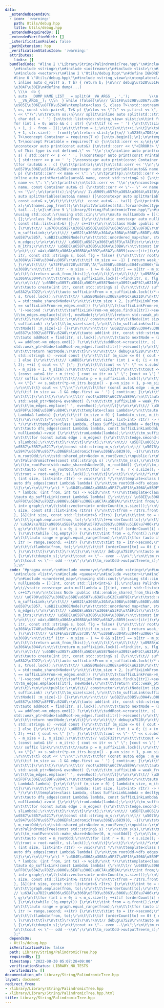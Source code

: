 ```yaml
---
data:
  _extendedDependsOn:
  - icon: ':warning:'
    path: Utils/debug.hpp
    title: Utils/debug.hpp
  _extendedRequiredBy: []
  _extendedVerifiedWith: []
  _isVerificationFailed: false
  _pathExtension: hpp
  _verificationStatusIcon: ':warning:'
  attributes:
    links: []
  bundledCode: "#line 2 \"Library/String/PalindromicTree.hpp\"\n#include <memory>\r\
    \n#include <string>\r\n#include <iostream>\r\n#include <list>\r\n#include <queue>\r\
    \n#include <vector>\r\n#line 2 \"Utils/debug.hpp\"\n#define IGNORE\n#include <concepts>\n\
    #line 6 \"Utils/debug.hpp\"\n#include <string_view>\n\ntemplate<class T>constexpr\
    \ inline auto d_val(T a, T b) { return b; }\n\n// debug\u7528\u51FA\u529B\u30DE\
    \u30AF\u30ED\n#define dump(...)                                              \
    \ \\\n  do {                                                          \\\n   \
    \ auto __DUMP_NAME_LIST__ = split(#__VA_ARGS__, ',');         \\\n    splitVariables(std::move(__DUMP_NAME_LIST__),\
    \ __VA_ARGS__); \\\n  } while (false)\n\n// \u51FA\u529B\u3067\u304D\u308B\u7A2E\
    \u985E\u306E\u8FFD\u52A0\ntemplate<class S, class T>\nstd::ostream& operator<<(std::ostream&\
    \ os, const std::pair<S, T>& p) {\n\tos << \"(\" << p.first << \", \" << p.second\
    \ << \")\";\n\treturn os;\n}\n// split\ninline auto split(std::string_view str,\
    \ char del = ' ') {\n\tstd::list<std::string_view> sList;\n\tint from = -1;\n\t\
    for (int i = 0; auto && c : str) {\n\t\tif (c == ' ') {\n\t\t\tsList.emplace_back(str.substr(from\
    \ + 1, i - from - 2));\n\t\t\tfrom = i;\n\t\t}\n\t\t++i;\n\t}\n\tsList.emplace_back(str.substr(from\
    \ + 1, str.size() - from));\n\treturn sList;\n}\n// \u5236\u7D04\ntemplate <class\
    \ T>\nconcept Container = requires(T x) {\n\tx.begin();\n};\n\ntemplate <class\
    \ T>\nconcept Printable = requires(T x) {\n\tstd::cerr << x;\n};\n\n// \u51FA\u529B\
    \nconstexpr auto print(const auto&) {\n\tstd::cerr << \"<ERROR!> \\\"print\\\"\
    \ of This type is not defined.\" << '\\n';\n}\ninline auto print(const std::string&\
    \ s) { std::cerr << s << ' '; }\nconstexpr auto print(const Printable auto& p)\
    \ { std::cerr << p << ' '; }\nconstexpr auto print(const Container auto& c) {\n\
    \tfor (auto&& x : c) {\n\t\tprint(x);\n\t}\n\tstd::cerr << '\\n';\n}\n\n// \u5909\
    \u6570\u306E\u51FA\u529B\nconstexpr auto printVariable(auto&& name, const auto&\
    \ p) {\n\tstd::cerr << name << \": \";\n\tprint(p);\n\tstd::cerr << '\\n';\n}\n\
    inline auto printVariable(auto&& name, const std::string& s) {\n\tstd::cerr <<\
    \ name << \": \";\n\tprint(s);\n\tstd::cerr << '\\n';\n}\nconstexpr auto printVariable(auto&&\
    \ name, const Container auto& c) {\n\tstd::cerr << \"-- \" << name << \" --\"\
    \ << '\\n';\n\tprint(c);\n}\n\n// 1\u5909\u6570\u305A\u3064\u51E6\u7406\nconstexpr\
    \ auto splitVariables(auto&& names) {}\nconstexpr auto splitVariables(auto&& names,\
    \ const auto& x,\n\t\t\t\t\t\t\t  const auto&... tail) {\n\tprintVariable(names.front(),\
    \ x);\n\tnames.pop_front();\n\tsplitVariables(std::forward<decltype(names)>(names),\
    \ tail...);\n}\n#line 9 \"Library/String/PalindromicTree.hpp\"\n#include <unordered_map>\r\
    \nusing std::cout;\r\nusing std::cin;\r\n\r\nauto nullLambda = [](int, const std::list<int>&)\
    \ {};\r\nclass PalindromicTree {\r\n\t//static constexpr auto nullLambda = [](int,\
    \ const std::list<int>&) {};// c++17\r\n\r\n\tclass Node :public std::enable_shared_from_this<Node>\
    \ {\r\n\t\t// \u6700\u5927\u306E\u56DE\u6587\u63A5\u5C3E\u8F9E\r\n\t\tstd::weak_ptr<Node>\
    \ m_suffixLink;\r\n\t\t// \u6B21\u30B5\u30A4\u30BA\u306E\u56DE\u6587(\u56F2\u3080\
    \u6587\u5B57, \u6B21\u306ENode)\r\n\t\tstd::unordered_map<char, std::shared_ptr<Node>>\
    \ m_edges;\r\n\r\n\t\t// \u56DE\u6587\u306E\u53F3\u7AEFitr\r\n\t\tstd::list<int>\
    \ m_itrs;\r\n\t\t// \u56DE\u6587\u30B5\u30A4\u30BA\r\n\t\tconst int m_size;\r\n\
    \r\n\t\t// xAx\u3068\u306A\u308BA\u3092\u63A2\u3059(x=str[itr])\r\n\t\tauto find(int\
    \ itr, const std::string& s, bool flg = false) {\r\n\t\t\t// root\u306B\u305F\u3069\
    \u308A\u7740\u3044\u305F\r\n\t\t\tif (m_size == -1) { return weak_from_this();\
    \ }\r\n\t\t\t// \u73FE\u5728\u5730\"A\"\u306B\u304A\u3044\u3066\"xAx\"\u3068\u306A\
    \u308B\r\n\t\t\tif (itr - m_size - 1 >= 0 && s[itr] == s[itr - m_size - 1]) {\r\
    \n\t\t\t\treturn weak_from_this();\r\n\t\t\t}\r\n\t\t\t// \u898B\u3064\u304B\u3089\
    \u306A\u3044\r\n\t\t\treturn m_suffixLink.lock()->find(itr, s, flg);\r\n\t\t}\r\
    \n\r\n\t\t// \u65B0\u3057\u3044\u56DE\u6587Node\u3092\u4F5C\u6210\u3059\u308B\r\
    \n\t\tauto create(int itr, const std::string& s) {\r\n\t\t\t// suffixLink\u306E\
    \u63A2\u7D22\r\n\t\t\tauto suffixLinkFrom = m_suffixLink.lock()/*->m_suffixLink.lock()*/->find(itr,\
    \ s, true).lock();\r\n\t\t\t// \u65B0Node\u306E\u4F5C\u6210\r\n\t\t\tauto newNode\
    \ = std::make_shared<Node>(\r\n\t\t\t\tm_size + 2, (suffixLinkFrom->m_edges.find(s[itr])\
    \ == suffixLinkFrom->m_edges.end()) ?\r\n\t\t\t\tsuffixLinkFrom->m_edges.find('\
    \ ')->second :\r\n\t\t\t\tsuffixLinkFrom->m_edges.find(s[itr])->second);\r\n\t\
    \t\tm_edges.emplace(s[itr], newNode);\r\n\t\t\treturn std::weak_ptr<Node>(newNode);\r\
    \n\t\t}\r\n\r\n\tpublic:\r\n\t\t// constructor\r\n\t\tNode(int size, const std::weak_ptr<Node>&\
    \ suffixLink) :\r\n\t\t\tm_size(size),\r\n\t\t\tm_suffixLink(suffixLink) {}\r\n\
    \t\tNode() :m_size(-1) {}\r\n\r\n\r\n\t\t// \u6B21\u30B5\u30A4\u30BA\u306E\u56DE\
    \u6587\u3092\u8FFD\u52A0\r\n\t\tauto add(int itr, const std::string& s) {\r\n\t\
    \t\tauto addRoot = find(itr, s).lock();\r\n\t\t\tauto nextNode = (addRoot->m_edges.find(s[itr])\
    \ == addRoot->m_edges.end()) ?\r\n\t\t\t\taddRoot->create(itr, s) :\r\n\t\t\t\t\
    std::weak_ptr<Node>(addRoot->m_edges.find(s[itr])->second);\r\n\t\t\tnextNode.lock()->m_itrs.emplace_back(itr);\r\
    \n\t\t\treturn nextNode;\r\n\t\t}\r\n\r\n\t\t// debug\u7528\r\n\t\tauto outputTree(const\
    \ std::string& s) ->void const {\r\n\t\t\tif (m_size <= 0) { cout << \"root\"\
    ; } else {\r\n\t\t\t\t// \u6BB5\r\n\t\t\t\tfor (int i = 0; (i < (m_size + 1) /\
    \ 2); ++i) { cout << \" |\"; }\r\n\t\t\t\tcout << \"- \" << s.substr(*m_itrs.begin()\
    \ - m_size + 1, m_size);\r\n\t\t\t\t// \u53F3itr\r\n\t\t\t\tcout << \" [ \"; for\
    \ (const auto& itr : m_itrs) { cout << itr << \" \"; }cout << \"] \";\r\n\t\t\t\
    \t// suffix link\r\n\t\t\t\t//auto p = m_suffixLink.lock();\r\n\t\t\t\t//cout\
    \ << \"{\" << s.substr(*p->m_itrs.begin() - p->m_size + 1, p->m_size) << \"} \"\
    ;\r\n\t\t\t} cout << \"\\n\";\r\n\t\t\tfor (const auto& edge : m_edges) {\r\n\t\
    \t\t\tif (m_size == -1 && edge.first == ' ') { continue; }\r\n\t\t\t\tedge.second->outputTree(s);\r\
    \n\t\t\t}\r\n\t\t}\r\n\r\n\t\t// root\u3092\u6C7A\u5B9A\r\n\t\tauto isOddRoot(const\
    \ std::weak_ptr<Node>& evenRoot) {\r\n\t\t\tm_suffixLink = weak_from_this();\r\
    \n\t\t\tm_edges.emplace(' ', evenRoot);\r\n\t\t}\r\n\r\n\t\t// \u30E9\u30E0\u30C0\
    \u5F0F\u306E\u5B9F\u884C\r\n\t\ttemplate<class Lambda>\r\n\t\tauto runLambda(const\
    \ Lambda& lambda) {\r\n\t\t\tif (m_size > 0) { lambda(m_size, m_itrs); }\r\n\t\
    \t}\r\n\r\n\t\t/*\r\n\t\t * lambda: (int size, list<int> rItr) -> void\r\n\t\t\
    \ */\r\n\t\ttemplate<class Lambda, class SuffixLinkLambda = decltype(nullLambda)>\r\
    \n\t\tauto dfs_edges(const Lambda& lambda, const SuffixLinkLambda& slLambda =\
    \ nullLambda)->void {\r\n\t\t\trunLambda(lambda);\r\n\t\t\tm_suffixLink.lock()->runLambda(slLambda);\r\
    \n\t\t\tfor (const auto& edge : m_edges) {\r\n\t\t\t\tedge.second->dfs_edges(lambda,\
    \ slLambda);\r\n\t\t\t}\r\n\t\t}\r\n\t};\r\n\r\n\t// \u5BFE\u8C61\u3068\u306A\u308B\
    \u6587\u5B57\u5217\r\n\tconst std::string m_s;\r\n\r\n\t// \u5076\u6570\u9577\uFF0C\
    \u5947\u6570\u9577\u306EPalindromicTree\u306E\u6839(0, -1)\r\n\tstd::shared_ptr<Node>\
    \ m_rootOdd;\r\n\tstd::shared_ptr<Node> m_rootEven;\r\npublic:\r\n\t// constructor\r\
    \n\tPalindromicTree(const std::string& s) :\r\n\t\tm_s(s),\r\n\t\tm_rootOdd(std::make_shared<Node>()),\r\
    \n\t\tm_rootEven(std::make_shared<Node>(0, m_rootOdd)) {\r\n\t\tm_rootOdd->isOddRoot(m_rootEven);\r\
    \n\t\tauto root = m_rootOdd;\r\n\t\tfor (int r = 0; r < s.size(); ++r) {\r\n\t\
    \t\troot = root->add(r, s).lock();\r\n\t\t}\r\n\t}\r\n\r\n\t/*\r\n\t * lambda:\
    \ (int size, list<int> rItr) -> void\r\n\t */\r\n\ttemplate<class Lambda>\r\n\t\
    auto dfs_edges(const Lambda& lambda) {\r\n\t\tm_rootOdd->dfs_edges(lambda);\r\n\
    \t}\r\n\r\n\t/*\r\n\t * \u304B\u306A\u308A\u5F37\u5F15\u306A\u5B9F\u88C5\r\n\t\
    \ * lambda: (int from, int to) -> void\r\n\t */\r\n\ttemplate<class Lambda>\r\n\
    \tauto dp_suffixLink(const Lambda& lambda) {\r\n\t\t// \u68EE\u306E\u751F\u6210\
    \uFF0C\u63A2\u7D22\u9806\u5E8F\u306E\u6C7A\u5B9A\r\n\t\tint from;\r\n\t\tstd::unordered_map<int,\
    \ int> graph;\r\n\t\tstd::vector<int> orderCount(m_s.size());\r\n\t\tm_rootOdd->dfs_edges([&](int\
    \ size, const std::list<int>& rItrs) {\r\n\t\t\tfrom = rItrs.front();\r\n\t\t\
    }, [&](int size, const std::list<int>& rItrs) {\r\n\t\t\tint to = rItrs.front();\r\
    \n\t\t\tgraph.emplace(from, to);\r\n\t\t\t++orderCount[to];\r\n\t\t});\r\n\t\t\
    // \u63A2\u7D22\u9806\u5E8F\u306B\u5F93\u3063\u3066\u51E6\u7406\r\n\t\tstd::queue<int>\
    \ q;\r\n\t\tfor (int i = 0; i < m_s.size(); ++i)if (orderCount[i] == 0) { q.emplace(i);\
    \ }\r\n\t\twhile (!q.empty()) {\r\n\t\t\tint from = q.front();\r\n\t\t\tq.pop();\r\
    \n\t\t\tauto range = graph.equal_range(from);\r\n\t\t\tfor (auto itr = range.first;\
    \ itr != range.second; ++itr) {\r\n\t\t\t\tint to = itr->second;\r\n\t\t\t\t--orderCount[to];\r\
    \n\t\t\t\tlambda(from, to);\r\n\t\t\t\tif (orderCount[to] == 0) { q.emplace(to);\
    \ }\r\n\t\t\t}\r\n\t\t}\r\n\t}\r\n\r\n\t// debug\u7528\r\n\tauto outputTree()\
    \ {\r\n\t\tdump(m_s);\r\n\t\tcout << \"-- even --\\n\";\r\n\t\tm_rootEven->outputTree(m_s);\r\
    \n\t\tcout << \"-- odd --\\n\";\r\n\t\tm_rootOdd->outputTree(m_s);\r\n\t}\r\n\
    };\n"
  code: "#pragma once\r\n#include <memory>\r\n#include <string>\r\n#include <iostream>\r\
    \n#include <list>\r\n#include <queue>\r\n#include <vector>\r\n#include \"./../../Utils/debug.hpp\"\
    \r\n#include <unordered_map>\r\nusing std::cout;\r\nusing std::cin;\r\n\r\nauto\
    \ nullLambda = [](int, const std::list<int>&) {};\r\nclass PalindromicTree {\r\
    \n\t//static constexpr auto nullLambda = [](int, const std::list<int>&) {};//\
    \ c++17\r\n\r\n\tclass Node :public std::enable_shared_from_this<Node> {\r\n\t\
    \t// \u6700\u5927\u306E\u56DE\u6587\u63A5\u5C3E\u8F9E\r\n\t\tstd::weak_ptr<Node>\
    \ m_suffixLink;\r\n\t\t// \u6B21\u30B5\u30A4\u30BA\u306E\u56DE\u6587(\u56F2\u3080\
    \u6587\u5B57, \u6B21\u306ENode)\r\n\t\tstd::unordered_map<char, std::shared_ptr<Node>>\
    \ m_edges;\r\n\r\n\t\t// \u56DE\u6587\u306E\u53F3\u7AEFitr\r\n\t\tstd::list<int>\
    \ m_itrs;\r\n\t\t// \u56DE\u6587\u30B5\u30A4\u30BA\r\n\t\tconst int m_size;\r\n\
    \r\n\t\t// xAx\u3068\u306A\u308BA\u3092\u63A2\u3059(x=str[itr])\r\n\t\tauto find(int\
    \ itr, const std::string& s, bool flg = false) {\r\n\t\t\t// root\u306B\u305F\u3069\
    \u308A\u7740\u3044\u305F\r\n\t\t\tif (m_size == -1) { return weak_from_this();\
    \ }\r\n\t\t\t// \u73FE\u5728\u5730\"A\"\u306B\u304A\u3044\u3066\"xAx\"\u3068\u306A\
    \u308B\r\n\t\t\tif (itr - m_size - 1 >= 0 && s[itr] == s[itr - m_size - 1]) {\r\
    \n\t\t\t\treturn weak_from_this();\r\n\t\t\t}\r\n\t\t\t// \u898B\u3064\u304B\u3089\
    \u306A\u3044\r\n\t\t\treturn m_suffixLink.lock()->find(itr, s, flg);\r\n\t\t}\r\
    \n\r\n\t\t// \u65B0\u3057\u3044\u56DE\u6587Node\u3092\u4F5C\u6210\u3059\u308B\r\
    \n\t\tauto create(int itr, const std::string& s) {\r\n\t\t\t// suffixLink\u306E\
    \u63A2\u7D22\r\n\t\t\tauto suffixLinkFrom = m_suffixLink.lock()/*->m_suffixLink.lock()*/->find(itr,\
    \ s, true).lock();\r\n\t\t\t// \u65B0Node\u306E\u4F5C\u6210\r\n\t\t\tauto newNode\
    \ = std::make_shared<Node>(\r\n\t\t\t\tm_size + 2, (suffixLinkFrom->m_edges.find(s[itr])\
    \ == suffixLinkFrom->m_edges.end()) ?\r\n\t\t\t\tsuffixLinkFrom->m_edges.find('\
    \ ')->second :\r\n\t\t\t\tsuffixLinkFrom->m_edges.find(s[itr])->second);\r\n\t\
    \t\tm_edges.emplace(s[itr], newNode);\r\n\t\t\treturn std::weak_ptr<Node>(newNode);\r\
    \n\t\t}\r\n\r\n\tpublic:\r\n\t\t// constructor\r\n\t\tNode(int size, const std::weak_ptr<Node>&\
    \ suffixLink) :\r\n\t\t\tm_size(size),\r\n\t\t\tm_suffixLink(suffixLink) {}\r\n\
    \t\tNode() :m_size(-1) {}\r\n\r\n\r\n\t\t// \u6B21\u30B5\u30A4\u30BA\u306E\u56DE\
    \u6587\u3092\u8FFD\u52A0\r\n\t\tauto add(int itr, const std::string& s) {\r\n\t\
    \t\tauto addRoot = find(itr, s).lock();\r\n\t\t\tauto nextNode = (addRoot->m_edges.find(s[itr])\
    \ == addRoot->m_edges.end()) ?\r\n\t\t\t\taddRoot->create(itr, s) :\r\n\t\t\t\t\
    std::weak_ptr<Node>(addRoot->m_edges.find(s[itr])->second);\r\n\t\t\tnextNode.lock()->m_itrs.emplace_back(itr);\r\
    \n\t\t\treturn nextNode;\r\n\t\t}\r\n\r\n\t\t// debug\u7528\r\n\t\tauto outputTree(const\
    \ std::string& s) ->void const {\r\n\t\t\tif (m_size <= 0) { cout << \"root\"\
    ; } else {\r\n\t\t\t\t// \u6BB5\r\n\t\t\t\tfor (int i = 0; (i < (m_size + 1) /\
    \ 2); ++i) { cout << \" |\"; }\r\n\t\t\t\tcout << \"- \" << s.substr(*m_itrs.begin()\
    \ - m_size + 1, m_size);\r\n\t\t\t\t// \u53F3itr\r\n\t\t\t\tcout << \" [ \"; for\
    \ (const auto& itr : m_itrs) { cout << itr << \" \"; }cout << \"] \";\r\n\t\t\t\
    \t// suffix link\r\n\t\t\t\t//auto p = m_suffixLink.lock();\r\n\t\t\t\t//cout\
    \ << \"{\" << s.substr(*p->m_itrs.begin() - p->m_size + 1, p->m_size) << \"} \"\
    ;\r\n\t\t\t} cout << \"\\n\";\r\n\t\t\tfor (const auto& edge : m_edges) {\r\n\t\
    \t\t\tif (m_size == -1 && edge.first == ' ') { continue; }\r\n\t\t\t\tedge.second->outputTree(s);\r\
    \n\t\t\t}\r\n\t\t}\r\n\r\n\t\t// root\u3092\u6C7A\u5B9A\r\n\t\tauto isOddRoot(const\
    \ std::weak_ptr<Node>& evenRoot) {\r\n\t\t\tm_suffixLink = weak_from_this();\r\
    \n\t\t\tm_edges.emplace(' ', evenRoot);\r\n\t\t}\r\n\r\n\t\t// \u30E9\u30E0\u30C0\
    \u5F0F\u306E\u5B9F\u884C\r\n\t\ttemplate<class Lambda>\r\n\t\tauto runLambda(const\
    \ Lambda& lambda) {\r\n\t\t\tif (m_size > 0) { lambda(m_size, m_itrs); }\r\n\t\
    \t}\r\n\r\n\t\t/*\r\n\t\t * lambda: (int size, list<int> rItr) -> void\r\n\t\t\
    \ */\r\n\t\ttemplate<class Lambda, class SuffixLinkLambda = decltype(nullLambda)>\r\
    \n\t\tauto dfs_edges(const Lambda& lambda, const SuffixLinkLambda& slLambda =\
    \ nullLambda)->void {\r\n\t\t\trunLambda(lambda);\r\n\t\t\tm_suffixLink.lock()->runLambda(slLambda);\r\
    \n\t\t\tfor (const auto& edge : m_edges) {\r\n\t\t\t\tedge.second->dfs_edges(lambda,\
    \ slLambda);\r\n\t\t\t}\r\n\t\t}\r\n\t};\r\n\r\n\t// \u5BFE\u8C61\u3068\u306A\u308B\
    \u6587\u5B57\u5217\r\n\tconst std::string m_s;\r\n\r\n\t// \u5076\u6570\u9577\uFF0C\
    \u5947\u6570\u9577\u306EPalindromicTree\u306E\u6839(0, -1)\r\n\tstd::shared_ptr<Node>\
    \ m_rootOdd;\r\n\tstd::shared_ptr<Node> m_rootEven;\r\npublic:\r\n\t// constructor\r\
    \n\tPalindromicTree(const std::string& s) :\r\n\t\tm_s(s),\r\n\t\tm_rootOdd(std::make_shared<Node>()),\r\
    \n\t\tm_rootEven(std::make_shared<Node>(0, m_rootOdd)) {\r\n\t\tm_rootOdd->isOddRoot(m_rootEven);\r\
    \n\t\tauto root = m_rootOdd;\r\n\t\tfor (int r = 0; r < s.size(); ++r) {\r\n\t\
    \t\troot = root->add(r, s).lock();\r\n\t\t}\r\n\t}\r\n\r\n\t/*\r\n\t * lambda:\
    \ (int size, list<int> rItr) -> void\r\n\t */\r\n\ttemplate<class Lambda>\r\n\t\
    auto dfs_edges(const Lambda& lambda) {\r\n\t\tm_rootOdd->dfs_edges(lambda);\r\n\
    \t}\r\n\r\n\t/*\r\n\t * \u304B\u306A\u308A\u5F37\u5F15\u306A\u5B9F\u88C5\r\n\t\
    \ * lambda: (int from, int to) -> void\r\n\t */\r\n\ttemplate<class Lambda>\r\n\
    \tauto dp_suffixLink(const Lambda& lambda) {\r\n\t\t// \u68EE\u306E\u751F\u6210\
    \uFF0C\u63A2\u7D22\u9806\u5E8F\u306E\u6C7A\u5B9A\r\n\t\tint from;\r\n\t\tstd::unordered_map<int,\
    \ int> graph;\r\n\t\tstd::vector<int> orderCount(m_s.size());\r\n\t\tm_rootOdd->dfs_edges([&](int\
    \ size, const std::list<int>& rItrs) {\r\n\t\t\tfrom = rItrs.front();\r\n\t\t\
    }, [&](int size, const std::list<int>& rItrs) {\r\n\t\t\tint to = rItrs.front();\r\
    \n\t\t\tgraph.emplace(from, to);\r\n\t\t\t++orderCount[to];\r\n\t\t});\r\n\t\t\
    // \u63A2\u7D22\u9806\u5E8F\u306B\u5F93\u3063\u3066\u51E6\u7406\r\n\t\tstd::queue<int>\
    \ q;\r\n\t\tfor (int i = 0; i < m_s.size(); ++i)if (orderCount[i] == 0) { q.emplace(i);\
    \ }\r\n\t\twhile (!q.empty()) {\r\n\t\t\tint from = q.front();\r\n\t\t\tq.pop();\r\
    \n\t\t\tauto range = graph.equal_range(from);\r\n\t\t\tfor (auto itr = range.first;\
    \ itr != range.second; ++itr) {\r\n\t\t\t\tint to = itr->second;\r\n\t\t\t\t--orderCount[to];\r\
    \n\t\t\t\tlambda(from, to);\r\n\t\t\t\tif (orderCount[to] == 0) { q.emplace(to);\
    \ }\r\n\t\t\t}\r\n\t\t}\r\n\t}\r\n\r\n\t// debug\u7528\r\n\tauto outputTree()\
    \ {\r\n\t\tdump(m_s);\r\n\t\tcout << \"-- even --\\n\";\r\n\t\tm_rootEven->outputTree(m_s);\r\
    \n\t\tcout << \"-- odd --\\n\";\r\n\t\tm_rootOdd->outputTree(m_s);\r\n\t}\r\n\
    };"
  dependsOn:
  - Utils/debug.hpp
  isVerificationFile: false
  path: Library/String/PalindromicTree.hpp
  requiredBy: []
  timestamp: '2022-08-30 05:07:28+09:00'
  verificationStatus: LIBRARY_NO_TESTS
  verifiedWith: []
documentation_of: Library/String/PalindromicTree.hpp
layout: document
redirect_from:
- /library/Library/String/PalindromicTree.hpp
- /library/Library/String/PalindromicTree.hpp.html
title: Library/String/PalindromicTree.hpp
---
```

